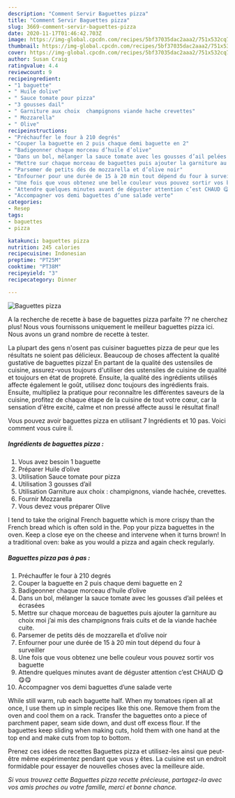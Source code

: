 ```yaml
---
description: "Comment Servir Baguettes pizza"
title: "Comment Servir Baguettes pizza"
slug: 3669-comment-servir-baguettes-pizza
date: 2020-11-17T01:46:42.703Z
image: https://img-global.cpcdn.com/recipes/5bf37035dac2aaa2/751x532cq70/baguettes-pizza-photo-principale-de-la-recette.jpg
thumbnail: https://img-global.cpcdn.com/recipes/5bf37035dac2aaa2/751x532cq70/baguettes-pizza-photo-principale-de-la-recette.jpg
cover: https://img-global.cpcdn.com/recipes/5bf37035dac2aaa2/751x532cq70/baguettes-pizza-photo-principale-de-la-recette.jpg
author: Susan Craig
ratingvalue: 4.4
reviewcount: 9
recipeingredient:
- "1 baguette"
- " Huile dolive"
- " Sauce tomate pour pizza"
- "3 gousses dail"
- " Garniture aux choix  champignons viande hache crevettes"
- " Mozzarella"
- " Olive"
recipeinstructions:
- "Préchauffer le four à 210 degrés"
- "Couper la baguette en 2 puis chaque demi baguette en 2"
- "Badigeonner chaque morceau d’huile d’olive"
- "Dans un bol, mélanger la sauce tomate avec les gousses d’ail pelées et écrasées"
- "Mettre sur chaque morceau de baguettes puis ajouter la garniture au choix moi j’ai mis des champignons frais cuits et de la viande hachée cuite."
- "Parsemer de petits dés de mozzarella et d’olive noir"
- "Enfourner pour une durée de 15 à 20 min tout dépend du four à surveiller"
- "Une fois que vous obtenez une belle couleur vous pouvez sortir vos baguette"
- "Attendre quelques minutes avant de déguster attention c’est CHAUD 😋😋😋"
- "Accompagner vos demi baguettes d’une salade verte"
categories:
- Resep
tags:
- baguettes
- pizza

katakunci: baguettes pizza 
nutrition: 245 calories
recipecuisine: Indonesian
preptime: "PT25M"
cooktime: "PT38M"
recipeyield: "3"
recipecategory: Dinner

---
```



![Baguettes pizza](https://img-global.cpcdn.com/recipes/5bf37035dac2aaa2/751x532cq70/baguettes-pizza-photo-principale-de-la-recette.jpg)

A la recherche de recette à base de baguettes pizza parfaite ?? ne cherchez plus! Nous vous fournissons uniquement le meilleur baguettes pizza ici. Nous avons un grand nombre de recette à tester.

La plupart des gens n'osent pas cuisiner baguettes pizza de peur que les résultats ne soient pas délicieux. Beaucoup de choses affectent la qualité gustative de baguettes pizza! En partant de la qualité des ustensiles de cuisine, assurez-vous toujours d'utiliser des ustensiles de cuisine de qualité et toujours en état de propreté. Ensuite, la qualité des ingrédients utilisés affecte également le goût, utilisez donc toujours des ingrédients frais. Ensuite, multipliez la pratique pour reconnaître les différentes saveurs de la cuisine, profitez de chaque étape de la cuisine de tout votre cœur, car la sensation d'être excité, calme et non pressé affecte aussi le résultat final!

<!--inarticleads1-->

Vous pouvez avoir baguettes pizza en utilisant 7 Ingrédients et 10 pas. Voici comment vous cuire il.

##### Ingrédients de baguettes pizza :

1. Vous avez besoin 1 baguette
1. Préparer  Huile d’olive
1. Utilisation  Sauce tomate pour pizza
1. Utilisation 3 gousses d’ail
1. Utilisation  Garniture aux choix : champignons, viande hachée, crevettes.
1. Fournir  Mozzarella
1. Vous devez vous préparer  Olive


I tend to take the original French baguette which is more crispy than the French bread which is often sold in the. Pop your pizza baguettes in the oven. Keep a close eye on the cheese and intervene when it turns brown! In a traditional oven: bake as you would a pizza and again check regularly. 

<!--inarticleads2-->

##### Baguettes pizza pas à pas :

1. Préchauffer le four à 210 degrés
1. Couper la baguette en 2 puis chaque demi baguette en 2
1. Badigeonner chaque morceau d’huile d’olive
1. Dans un bol, mélanger la sauce tomate avec les gousses d’ail pelées et écrasées
1. Mettre sur chaque morceau de baguettes puis ajouter la garniture au choix moi j’ai mis des champignons frais cuits et de la viande hachée cuite.
1. Parsemer de petits dés de mozzarella et d’olive noir
1. Enfourner pour une durée de 15 à 20 min tout dépend du four à surveiller
1. Une fois que vous obtenez une belle couleur vous pouvez sortir vos baguette
1. Attendre quelques minutes avant de déguster attention c’est CHAUD 😋😋😋
1. Accompagner vos demi baguettes d’une salade verte


While still warm, rub each baguette half. When my tomatoes ripen all at once, I use them up in simple recipes like this one. Remove them from the oven and cool them on a rack. Transfer the baguettes onto a piece of parchment paper, seam side down, and dust off excess flour. If the baguettes keep sliding when making cuts, hold them with one hand at the top end and make cuts from top to bottom. 

<!--inarticleads1-->

<p>
Prenez ces idées de recettes Baguettes pizza et utilisez-les ainsi que peut-être même expérimentez pendant que vous y êtes. La cuisine est un endroit formidable pour essayer de nouvelles choses avec la meilleure aide.
</p>

<p>
<i>Si vous trouvez cette Baguettes pizza recette précieuse, partagez-la avec vos amis proches ou votre famille, merci et bonne chance.</i>
</p>
